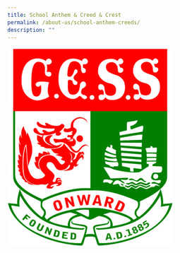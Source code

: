 ```yaml
---
title: School Anthem & Creed & Crest
permalink: /about-us/school-anthem-creeds/
description: ""
---
```

![GESS Crest](/images/cropped-GESS_Crest.jpeg)
